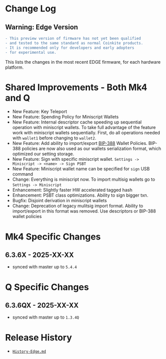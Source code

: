 # Change Log

## Warning: Edge Version

```diff
- This preview version of firmware has not yet been qualified
- and tested to the same standard as normal Coinkite products.
- It is recommended only for developers and early adopters
- for experimental use.
```

This lists the changes in the most recent EDGE firmware, for each hardware platform.

# Shared Improvements - Both Mk4 and Q

- New Feature: Key Teleport
- New Feature: Spending Policy for Miniscript Wallets
- New Feature: Internal descriptor cache speeding up sequential operation with miniscript wallets. 
  To take full advantage of the feature work with miniscript wallets sequentially. First, do all operations 
  needed with `wallet1` before changing to `wallet2`.
- New Feature: Add ability to import/export [BIP-388](https://github.com/bitcoin/bips/blob/master/bip-0388.mediawiki) Wallet Policies.
  BIP-388 policies are now also used as our wallets serialization format, which optimized our setting storage.
- New Feature: Sign with specific miniscript wallet. `Settings -> Miniscript -> <name> -> Sign PSBT`
- New Feature: Miniscript wallet name can be specified for `sign` USB command
- Change: Everything is miniscript now. To import multisig wallets go to `Settings -> Miniscript`
- Enhancement: Slightly faster HW accelerated tagged hash
- Enhancement: PSBT class optimizations. Ability to sign bigger txn.
- Bugfix: Disjoint derivation in miniscript wallets
- Change: Deprecation of legacy mulitsig import format. Ability to import/export in this format was removed.
  Use descriptors or BIP-388 wallet  policies

# Mk4 Specific Changes

## 6.3.6X - 2025-XX-XX

- synced with master up to `5.4.4`


# Q Specific Changes

## 6.3.6QX - 2025-XX-XX

- synced with master up to `1.3.4Q`


# Release History

- [`History-Edge.md`](History-Edge.md)
